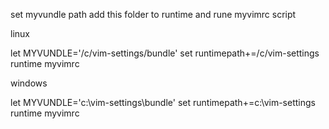 set myvundle path
add this folder to runtime and rune myvimrc script

linux 

let MYVUNDLE='/c/vim-settings/bundle'
set runtimepath+=/c/vim-settings
runtime myvimrc

windows

let MYVUNDLE='c:\vim-settings\bundle'
set runtimepath+=c:\vim-settings
runtime myvimrc 

